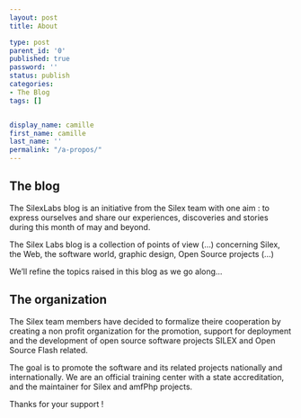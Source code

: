 ```yaml
---
layout: post
title: About

type: post
parent_id: '0'
published: true
password: ''
status: publish
categories:
- The Blog
tags: []


display_name: camille
first_name: camille
last_name: ''
permalink: "/a-propos/"
---
```


The blog
--------

The SilexLabs blog is an initiative from the Silex team with one aim
: to express ourselves and share our experiences, discoveries and stories during this month of may and beyond.

The Silex Labs blog is a collection of points of view (…) concerning Silex, the Web, the software world, graphic design, Open Source projects (…)

We’ll refine the topics raised in this blog as we go along…

The organization
----------------

The Silex team members have decided to formalize theire cooperation by creating a non profit organization for the promotion, support for deployment and the development of open source software projects SILEX and Open Source Flash related.

The goal is to promote the software and its related projects nationally and internationally. We are an official training center with a state accreditation, and the maintainer for Silex and amfPhp projects.

Thanks for your support !